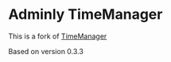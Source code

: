 # Adminly TimeManager

This is a fork of [TimeManager](https://github.com/te-online/timemanager)

Based on version 0.3.3
